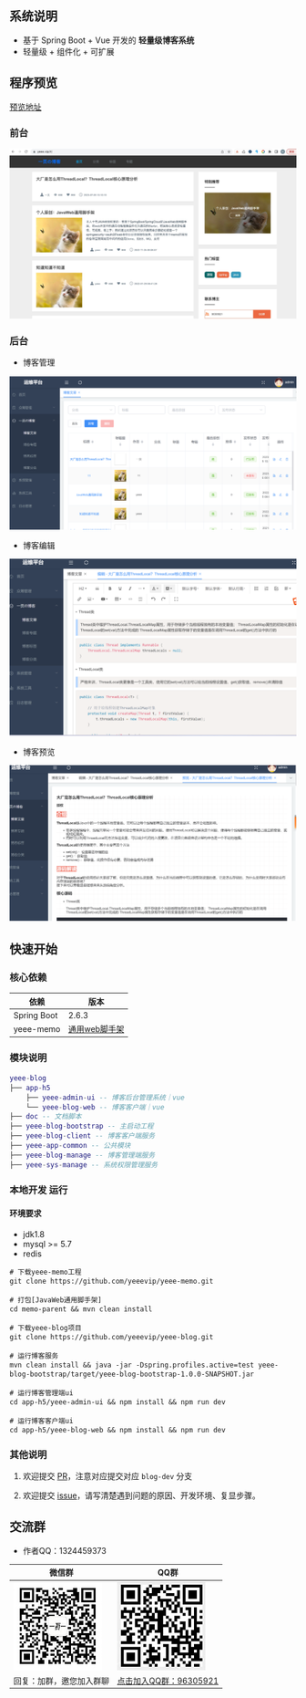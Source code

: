 
## 系统说明

- 基于 Spring Boot + Vue 开发的 **轻量级博客系统**
- 轻量级 + 组件化 + 可扩展

## 程序预览

[预览地址](https://www.yeee.vip)

### 前台

![](doc/blog/images/blog-index.png)

### 后台

- 博客管理

![](doc/blog/images/blog-list.png)

- 博客编辑

![](doc/blog/images/blog-edit.png)

- 博客预览

![](doc/blog/images/blog-preview.png)

## 快速开始

### 核心依赖

| 依赖                          | 版本                                                   |
|-----------------------------|------------------------------------------------------|
| Spring Boot                 | 2.6.3                                                |
| yeee-memo                   | [通用web脚手架](https://gitee.com/yeeevip/yeee-memo.git) |

### 模块说明

```lua
yeee-blog
├── app-h5
    ├── yeee-admin-ui -- 博客后台管理系统｜vue
    └── yeee-blog-web -- 博客客户端｜vue
├── doc -- 文档脚本
├── yeee-blog-bootstrap -- 主启动工程
├── yeee-blog-client -- 博客客户端服务
├── yeee-app-common -- 公共模块
├── yeee-blog-manage -- 博客管理端服务
├── yeee-sys-manage -- 系统权限管理服务
```

### 本地开发 运行

#### 环境要求

- jdk1.8
- mysql >= 5.7
- redis

```
# 下载yeee-memo工程
git clone https://github.com/yeeevip/yeee-memo.git

# 打包[JavaWeb通用脚手架]
cd memo-parent && mvn clean install

# 下载yeee-blog项目
git clone https://github.com/yeeevip/yeee-blog.git

# 运行博客服务
mvn clean install && java -jar -Dspring.profiles.active=test yeee-blog-bootstrap/target/yeee-blog-bootstrap-1.0.0-SNAPSHOT.jar

# 运行博客管理端ui
cd app-h5/yeee-admin-ui && npm install && npm run dev

# 运行博客客户端ui
cd app-h5/yeee-blog-web && npm install && npm run dev
```

### 其他说明

1. 欢迎提交 [PR](https://www.yeee.vip)，注意对应提交对应 `blog-dev` 分支

2. 欢迎提交 [issue](https://gitee.com/yeeevip/yeee-blog/issues)，请写清楚遇到问题的原因、开发环境、复显步骤。

## 交流群

- 作者QQ：1324459373

| 微信群                             | QQ群                                                                           |
|---------------------------------|-------------------------------------------------------------------------------|
| ![作者微信](doc/yeee/images/yeee_wp.jpg) | ![](doc/yeee/images/yeee-memo-qq.jpg)                                              |
| 回复：加群，邀您加入群聊                    | <a href="https://qm.qq.com/q/oLSCm1Ksjm" target="_blank">点击加入QQ群：96305921</a> |

